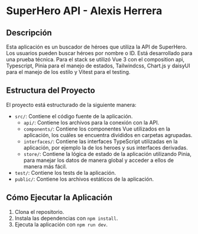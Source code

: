 # SuperHero API - Alexis Herrera

## Descripción

Esta aplicación es un buscador de héroes que utiliza la API de SuperHero. Los usuarios pueden buscar héroes por nombre o ID. Está desarrollado para una prueba técnica. Para el stack se utilizó Vue 3 con el composition api, Typescript, Pinia para el manejo de estados, Tailwindcss, Chart.js y daisyUI para el manejo de los estilo y Vitest para el testing.

## Estructura del Proyecto

El proyecto está estructurado de la siguiente manera:

- `src/`: Contiene el código fuente de la aplicación.
  - `api/`: Contiene los archivos para la conexión con la API.
  - `components/`: Contiene los componentes Vue utilizados en la aplicación, los cuáles se encuentra divididos en carpetas agrupadas.
  - `interfaces/`: Contiene las interfaces TypeScript utilizadas en la aplicación, por ejemplo la de los heroes y sus interfaces derivadas.
  - `store/`: Contiene la lógica de estado de la aplicación utilizando Pinia, para manejar los datos de manera global y acceder a ellos de manera más fácil.
- `test/`: Contiene los tests de la aplicación.
- `public/`: Contiene los archivos estáticos de la aplicación.

## Cómo Ejecutar la Aplicación

1. Clona el repositorio.
2. Instala las dependencias con `npm install`.
3. Ejecuta la aplicación con `npm run dev`.